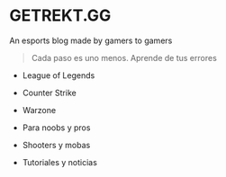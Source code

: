 # GETREKT.GG

An esports blog made by gamers to gamers 

> Cada paso es uno menos. Aprende de tus errores

* League of Legends
* Counter Strike
* Warzone

* Para noobs y pros
* Shooters y mobas
* Tutoriales y noticias
